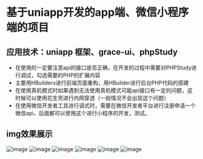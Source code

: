 基于uniapp开发的app端、微信小程序端的项目
====

应用技术：uniapp 框架、grace-ui、phpStudy
-------
 * 在使用的一定要注意api的接口是否正确，在开发的过程中需要对PHPStudy进行调试，勾选需要的PHP的扩展内容
 * 主要用HBuilderx进行前端页面重构，用HBuilder进行后台PHP代码的搭建
 * 在使用真机模式时如果遇到无法使用真机模式可能api接口有一定的问题，这时候可以使用花生壳进行内网穿透（一般情况不会出现这个问题）
 * 在使用微信开发者工具进行调式时，需要在微信开发者平台进行注册申请一个微信api，后面都可以使用这个进行小程序的开发，测试。


img效果展示
--------
![image](https://github.com/zhangwei-ui/read-uniapp/blob/master/imgs/w1%20(1).png)
![image](https://github.com/zhangwei-ui/read-uniapp/blob/master/imgs/w1%20(2).png)
![image](https://github.com/zhangwei-ui/read-uniapp/blob/master/imgs/w1%20(3).png)
![image](https://github.com/zhangwei-ui/read-uniapp/blob/master/imgs/w1%20(4).png)
![image](https://github.com/zhangwei-ui/read-uniapp/blob/master/imgs/w1%20(5).png)
![image](https://github.com/zhangwei-ui/read-uniapp/blob/master/imgs/w1%20(6).png)

